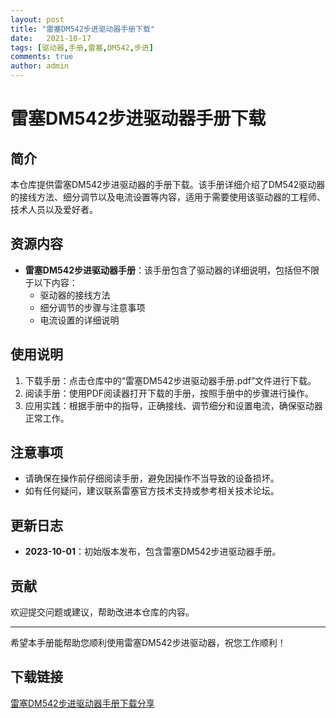 ```yaml
---
layout: post
title: "雷塞DM542步进驱动器手册下载"
date:   2021-10-17
tags: [驱动器,手册,雷塞,DM542,步进]
comments: true
author: admin
---
```

# 雷塞DM542步进驱动器手册下载

## 简介
本仓库提供雷塞DM542步进驱动器的手册下载。该手册详细介绍了DM542驱动器的接线方法、细分调节以及电流设置等内容，适用于需要使用该驱动器的工程师、技术人员以及爱好者。

## 资源内容
- **雷塞DM542步进驱动器手册**：该手册包含了驱动器的详细说明，包括但不限于以下内容：
  - 驱动器的接线方法
  - 细分调节的步骤与注意事项
  - 电流设置的详细说明

## 使用说明
1. 下载手册：点击仓库中的“雷塞DM542步进驱动器手册.pdf”文件进行下载。
2. 阅读手册：使用PDF阅读器打开下载的手册，按照手册中的步骤进行操作。
3. 应用实践：根据手册中的指导，正确接线、调节细分和设置电流，确保驱动器正常工作。

## 注意事项
- 请确保在操作前仔细阅读手册，避免因操作不当导致的设备损坏。
- 如有任何疑问，建议联系雷塞官方技术支持或参考相关技术论坛。

## 更新日志
- **2023-10-01**：初始版本发布，包含雷塞DM542步进驱动器手册。

## 贡献
欢迎提交问题或建议，帮助改进本仓库的内容。

---

希望本手册能帮助您顺利使用雷塞DM542步进驱动器，祝您工作顺利！

## 下载链接

[雷塞DM542步进驱动器手册下载分享](https://pan.quark.cn/s/d92f0177a159)